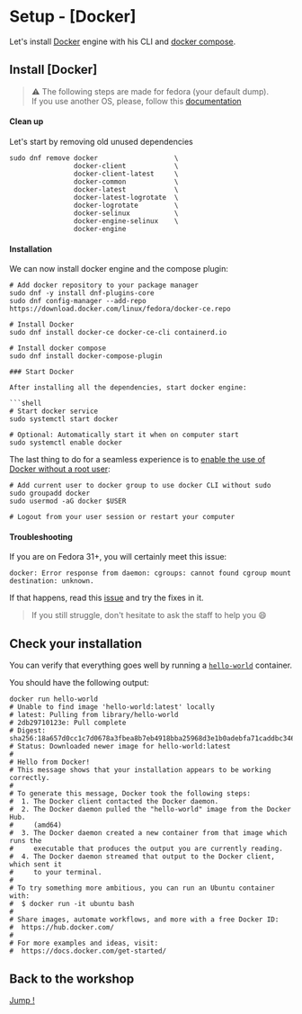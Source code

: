 # Setup - [Docker]

Let's install [Docker](https://docs.docker.com/engine/install/fedora/)
engine with his CLI and [docker compose](https://docs.docker.com/compose/install/linux).

## Install [Docker]

> ⚠️ The following steps are made for fedora (your default dump). <br>
> If you use another OS, please, follow this [documentation](https://docs.docker.com/engine/install/)

#### Clean up

Let's start by removing old unused dependencies

```shell
sudo dnf remove docker                   \
                docker-client            \
                docker-client-latest     \
                docker-common            \
                docker-latest            \
                docker-latest-logrotate  \
                docker-logrotate         \
                docker-selinux           \
                docker-engine-selinux    \
                docker-engine
```

#### Installation

We can now install docker engine and the compose plugin:

```shell
# Add docker repository to your package manager
sudo dnf -y install dnf-plugins-core
sudo dnf config-manager --add-repo https://download.docker.com/linux/fedora/docker-ce.repo

# Install Docker
sudo dnf install docker-ce docker-ce-cli containerd.io

# Install docker compose
sudo dnf install docker-compose-plugin

### Start Docker

After installing all the dependencies, start docker engine:

```shell
# Start docker service
sudo systemctl start docker

# Optional: Automatically start it when on computer start
sudo systemctl enable docker
```

The last thing to do for a seamless experience is to [enable the use of Docker without a root user](https://docs.docker.com/engine/install/linux-postinstall/#manage-docker-as-a-non-root-user): 

```shell
# Add current user to docker group to use docker CLI without sudo
sudo groupadd docker
sudo usermod -aG docker $USER

# Logout from your user session or restart your computer
```

#### Troubleshooting

If you are on Fedora 31+, you will certainly meet this issue:

```shell
docker: Error response from daemon: cgroups: cannot found cgroup mount destination: unknown.
```

If that happens, read this [issue](https://github.com/docker/for-linux/issues/219)
and try the fixes in it.

> If you still struggle, don't hesitate to ask the staff to help you 😄

## Check your installation

You can verify that everything goes well by running a [`hello-world`](https://hub.docker.com/_/hello-world)
container.

You should have the following output:

```shell
docker run hello-world
# Unable to find image 'hello-world:latest' locally
# latest: Pulling from library/hello-world
# 2db29710123e: Pull complete 
# Digest: sha256:18a657d0cc1c7d0678a3fbea8b7eb4918bba25968d3e1b0adebfa71caddbc346
# Status: Downloaded newer image for hello-world:latest
# 
# Hello from Docker!
# This message shows that your installation appears to be working correctly.
# 
# To generate this message, Docker took the following steps:
#  1. The Docker client contacted the Docker daemon.
#  2. The Docker daemon pulled the "hello-world" image from the Docker Hub.
#     (amd64)
#  3. The Docker daemon created a new container from that image which runs the
#     executable that produces the output you are currently reading.
#  4. The Docker daemon streamed that output to the Docker client, which sent it
#     to your terminal.
# 
# To try something more ambitious, you can run an Ubuntu container with:
#  $ docker run -it ubuntu bash
# 
# Share images, automate workflows, and more with a free Docker ID:
#  https://hub.docker.com/
# 
# For more examples and ideas, visit:
#  https://docs.docker.com/get-started/
```


## Back to the workshop

[Jump !](./README.md)